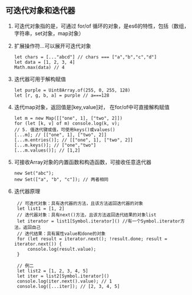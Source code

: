  ## 可迭代对象和迭代器
 
 1. 可迭代对象指的是，可通过 for/of 循环的对象，是es6的特性，包括（数组，字符串，set对象，map对象）
 2. 扩展操作符...可以展开可迭代对象 
    ```
    let chars = [..."abcd"] // chars === ["a","b","c","d"]
    let data = [1, 2, 3, 4]
    Math.max(data) // 4

    ```
3. 迭代器可用于解构赋值

    ```
    let purple = Uint8Array.of(255, 0, 255, 128)
    let [r, g, b, a] = purple // a===128
    ```
4. 迭代map对象，返回值是[key,value]对， 在for/of中可直接解构赋值

    ```
    let m = new Map([["one", 1], ["two", 2]])
    for (let [k, v] of m) console.log(k, v);
    // 5. 值迭代键或值，可使用keys()或values()
    [...m]; // [["one", 1], ["two", 2]]
    [...m.entries()]; // [["one", 1], ["two", 2]]
    [...m.keys()]; // ["one","two"]
    [...m.values()]; // [1,2]
    ```
5. 可接收Array对象的内置函数和构造函数，可接收任意迭代器
    ```
    new Set("abc");
    new Set(["a", "b", "c"]); // 两者相同
    ```
6. 迭代器原理
   ```
    // 可迭代对象：具有迭代器的方法，且该方法返回迭代器的对象
    let list1 = [1, 2]
    // 迭代器对象：具有next()方法，且该方法返回迭代结果的对象list
    let iterator = list1[Symbol.iterator]() //有一个Symbol.iterator方法，返回自己
    // 迭代结果：具有属性value和done的对象
    for (let result = iterator.next(); !result.done; result = iterator.next()) {
        console.log(result.value);
    }
   ```
   ```
    // 例二
    let list2 = [1, 2, 3, 4, 5]
    let iter = list2[Symbol.iterator]()
    console.log(iter.next().value); // 1
    console.log([...iter]); // [2, 3, 4, 5]
   ```